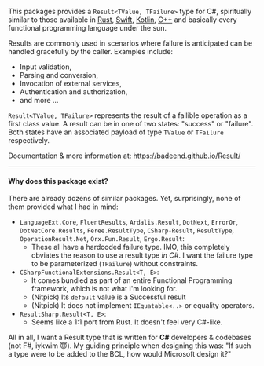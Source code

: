 This packages provides a `Result<TValue, TFailure>` type for C#, spiritually similar to those available in [Rust](https://doc.rust-lang.org/std/result/enum.Result.html), [Swift](https://developer.apple.com/documentation/swift/result), [Kotlin](https://kotlinlang.org/api/latest/jvm/stdlib/kotlin/-result/), [C++](https://en.cppreference.com/w/cpp/utility/expected) and basically every functional programming language under the sun.

Results are commonly used in scenarios where failure is anticipated can be handled gracefully by the caller. Examples include:
- Input validation,
- Parsing and conversion,
- Invocation of external services,
- Authentication and authorization,
- and more ...

`Result<TValue, TFailure>` represents the result of a fallible operation as a first class value. A result can be in one of two states: "success" or "failure". Both states have an associated payload of type `TValue` or `TFailure` respectively.

Documentation & more information at: https://badeend.github.io/Result/

---

#### Why does this package exist?

There are already dozens of similar packages. Yet, surprisingly, none of them provided what I had in mind:

- `LanguageExt.Core`, `FluentResults`, `Ardalis.Result`, `DotNext`, `ErrorOr`, `DotNetCore.Results`, `Feree.ResultType`, `CSharp-Result`, `ResultType`, `OperationResult.Net`, `Orx.Fun.Result`, `Ergo.Result`:
    - These all have a hardcoded failure type. IMO, this completely obviates the reason to use a result type _in C#_. I want the failure type to be parameterized (`TFailure`) without constraints.
- `CSharpFunctionalExtensions.Result<T, E>`:
    - It comes bundled as part of an entire Functional Programming framework, which is not what I'm looking for.
    - (Nitpick) Its `default` value is a Successful result
    - (Nitpick) It does not implement `IEquatable<..>` or equality operators.
- `ResultSharp.Result<T, E>`:
    - Seems like a 1:1 port from Rust. It doesn't feel very C#-like.

All in all, I want a Result type that is written for __C#__ developers & codebases (not F#, iykwim 😇). My guiding principle when designing this was: "If such a type were to be added to the BCL, how would Microsoft design it?"
